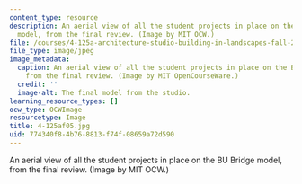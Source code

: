 ```yaml
---
content_type: resource
description: An aerial view of all the student projects in place on the BU Bridge
  model, from the final review. (Image by MIT OCW.)
file: /courses/4-125a-architecture-studio-building-in-landscapes-fall-2005/774340f84b768813f74f08659a72d590_4-125af05.jpg
file_type: image/jpeg
image_metadata:
  caption: An aerial view of all the student projects in place on the BU Bridge model,
    from the final review. (Image by MIT OpenCourseWare.)
  credit: ''
  image-alt: The final model from the studio.
learning_resource_types: []
ocw_type: OCWImage
resourcetype: Image
title: 4-125af05.jpg
uid: 774340f8-4b76-8813-f74f-08659a72d590
---
```

An aerial view of all the student projects in place on the BU Bridge model, from the final review. (Image by MIT OCW.)

